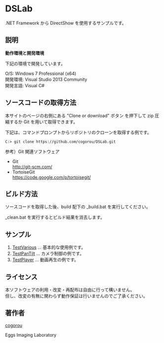 DSLab
===

.NET Framework から DirectShow を使用するサンプルです。


## 説明

**動作環境と開発環境**

下記の環境で開発しています。  

O/S: Windows 7 Professional (x64)  
開発環境: Visual Studio 2013 Community  
開発言語: Visual C#  


## ソースコードの取得方法

本サイトのページの右側にある "Clone or download" ボタン を押下して zip 圧縮するか Git を用いて取得できます。  

下記は、コマンドプロンプトからリポジトリのクローンを取得する例です。  

	C:> git clone https://github.com/cogorou/DSLab.git


参考）Git 関連ソフトウェア  

- Git  
  http://git-scm.com/
- TortoiseGit  
  https://code.google.com/p/tortoisegit/


## ビルド方法

ソースコードを取得した後、build 配下の \_build.bat を実行してください。  

\_clean.bat を実行するとビルド結果を消去します。  

## サンプル

1. [TestVarious](build/TestVarious/README.md) … 基本的な使用例です。  
2. [TestPanTilt](build/TestPanTilt/README.md) … カメラ制御の例です。  
3. [TestPlayer](build/TestPlayer/README.md) … 動画再生の例です。  

## ライセンス

本ソフトウェアの利用・改変・再配布は自由に行って構いません。  
但し、改変の有無に関わらず動作保証は行いませんのでご了承ください。  


## 著作者

[cogorou](https://github.com/cogorou)

Eggs Imaging Laboratory
